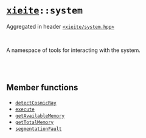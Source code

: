 # [`xieite`](../README.md)`::system`
Aggregated in header [`<xieite/system.hpp>`](../include/xieite/system.hpp)

<br/>

A namespace of tools for interacting with the system.

<br/><br/>

## Member functions
- [`detectCosmicRay`](../docs/system/detectCosmicRay.md)
- [`execute`](../docs/system/execute.md)
- [`getAvailableMemory`](../docs/system/getAvailableMemory.md)
- [`getTotalMemory`](../docs/system/getTotalMemory.md)
- [`segmentationFault`](../docs/system/segmentationFault.md)

